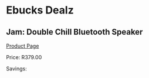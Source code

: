 
# Ebucks Dealz
## Jam: Double Chill Bluetooth Speaker
[Product Page](https://www.ebucks.com/web/shop/productSelected.do?prodId=638405170&catId=375509364)

Price: R379.00

Savings: 


	